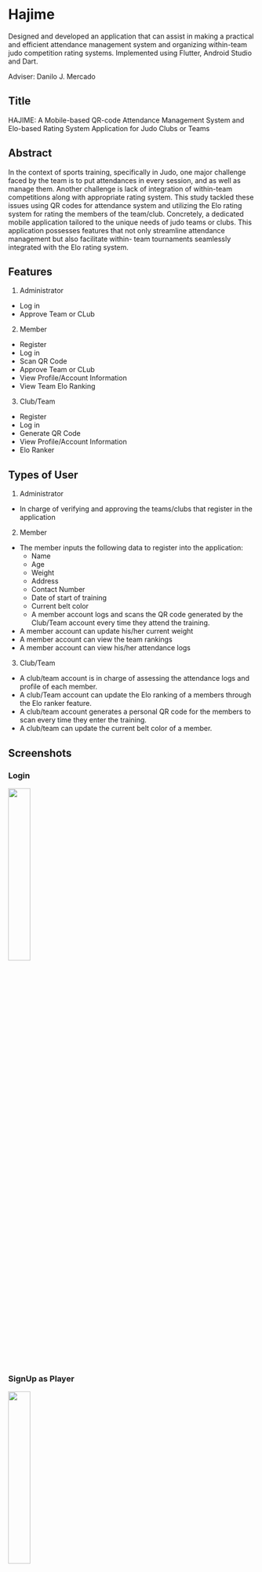 # Hajime
Designed and developed an application that can assist in making a practical and efficient attendance management system and organizing within-team judo competition rating systems. Implemented using Flutter, Android Studio and Dart. 

Adviser: Danilo J. Mercado

## Title
HAJIME: A Mobile-based QR-code Attendance Management System and Elo-based Rating System  Application for Judo Clubs or Teams
## Abstract 
In the context of sports training, specifically in Judo,
one major challenge faced by the team is to put attendances in
every session, and as well as manage them. Another challenge
is lack of integration of within-team competitions along with
appropriate rating system. This study tackled these issues using
QR codes for attendance system and utilizing the Elo rating
system for rating the members of the team/club. Concretely, a
dedicated mobile application tailored to the unique needs of judo
teams or clubs. This application possesses features that not only
streamline attendance management but also facilitate within-
team tournaments seamlessly integrated with the Elo rating
system.

## Features
1) Administrator
- Log in
- Approve Team or CLub
2) Member
- Register
- Log in
- Scan QR Code
- Approve Team or CLub
- View Profile/Account Information
- View Team Elo Ranking
3) Club/Team
- Register
- Log in
- Generate QR Code
- View Profile/Account Information
- Elo Ranker

## Types of User
1) Administrator
- In charge of verifying and approving the teams/clubs
that register in the application
2) Member
- The member inputs the following data to register
into the application:
  - Name
  - Age
  - Weight
  - Address
  - Contact Number
  - Date of start of training
  - Current belt color
  -  A member account logs and scans the QR code
generated by the Club/Team account every time they
attend the training.
- A member account can update his/her current
weight
- A member account can view the team rankings
- A member account can view his/her attendance logs
3) Club/Team
- A club/team account is in charge of assessing the
attendance logs and profile of each member.
- A club/Team account can update the Elo ranking of
a members through the Elo ranker feature.
- A club/team account generates a personal QR code
for the members to scan every time they enter the
training.
- A club/team can update the current belt color of a
member.

## Screenshots
### Login
<img src="screenshots/login%20page.jpg" width="30%">

### SignUp as Player
<img src="screenshots/signup%20player.jpg" width="30%">

### SignUp as Team-Admin
<img src="screenshots/signup%20coach.jpg" width="30%">

### Home Screen of Players
<img src="screenshots/home.jpg" width="30%">

### Home Screen of Team-Admins
<img src="screenshots/home%20team.jpg" width="30%">

### Profile of Players
<img src="screenshots/personal%20data.jpg" width="30%">

### Players View Team-Admins
<img src="screenshots/players%20team.jpg" width="30%">

### Attendance History of Players
<img src="screenshots/attendance%20history.jpg" width="30%">

### Attendance History of Team-Admins
<img src="screenshots/attendance%20history%20team.jpg" width="30%">

### Match History of Players
<img src="screenshots/match%20history.jpg" width="30%">

### Match History of Team-Admins
<img src="screenshots/match%20history%20team.jpg" width="30%">

### Generate QR Code
<img src="screenshots/generate%20qr.jpg" width="30%">

### Scan QR Code
<img src="screenshots/scan%20qr.jpg" width="30%">

### Create a Match (ELO RANKER)
<img src="screenshots/create%20a%20match.jpg" width="30%">

### Cancel a Match 
<img src="screenshots/delete%20match.jpg" width="30%">

